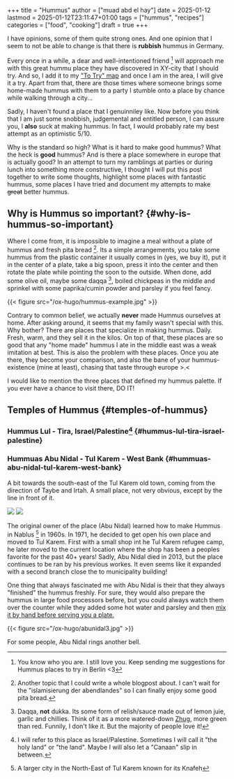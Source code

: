 +++
title = "Hummus"
author = ["muad abd el hay"]
date = 2025-01-12
lastmod = 2025-01-12T23:11:47+01:00
tags = ["hummus", "recipes"]
categories = ["food", "cooking"]
draft = true
+++

I have opinions, some of them quite strong ones. And one opinion that I seem to not be able to change is that there is **rubbish** hummus in Germany.

Every once in a while, a dear and well-intentioned friend&nbsp;[^fn:1] will approach me with this great hummu place they have discovered in XY-city that I should try. And so, I add it to my  ["To Try" map](https://maps.app.goo.gl/snpkXVtkL7U2gJ4Y7) and once I am in the area, I will give it a try. Apart from that, there are those times where someone brings some home-made hummus with them to a party I stumble onto a place by chance while walking through a city...

Sadly, I haven't found a place that I genuinniley like. Now before you think that I am just some snobbish, judgemental and entitled person, I can assure you, I **also** suck at making hummus. In fact, I would probably rate my best attempt as an optimistic 5/10.

Why is the standard so high? What is it hard to make good hummus? What the heck is **good** hummus? And is there a place somewhere in europe that is actually good? In an attempt to turn my ramblings at parties or during lunch into something more constructive, I thought I will put this post together to write some thoughts, highlight some places with fantastic hummus, some places I have tried and document my attempts to make ~~great~~ better hummus.


## Why is Hummus so important? {#why-is-hummus-so-important}

Where I come from, it is impossible to imagine a meal without a plate of hummus and fresh pita bread&nbsp;[^fn:2]. Its a simple arrangements, you take some hummus from the plastic container it usually comes in (yes, we buy it), put it in the center of a plate, take a big spoon, press it into the center and then rotate the plate while pointing the soon to the outside. When done, add some olive oil, maybe some daqqa&nbsp;[^fn:3], boiled chickpeas in the middle and sprinkel with some paprika/cumin powder and parsley if you feel fancy.

{{< figure src="/ox-hugo/hummus-example.jpg" >}}

Contrary to common belief, we actually **never** made Hummus ourselves at home. After asking around, it seems that my family wasn't special with this. Why bother? There are places that specialize in making hummus. Daily. Fresh, warm, and they sell it in the kilos. On top of that, these places are so good that any "home made" hummus I ate in the middle east was a weak imitation at best. This is also the problem with these places. Once you ate there, they become your comparison, and also the bane of your hummus-existence (mine at least), chasing that taste through europe &gt;.&lt;

I would like to mention the three places that defined my hummus palette. If you ever have a chance to visit there, DO IT!


## Temples of Hummus {#temples-of-hummus}


### Hummus Lul - Tira, Israel/Palestine[^fn:4] {#hummus-lul-tira-israel-palestine}


### Hummuas Abu Nidal - Tul Karem - West Bank {#hummuas-abu-nidal-tul-karem-west-bank}

A bit towards the south-east of the Tul Karem old town, coming from the direction of Taybe and Irtah. A small place, not very obvious, except by the line in front of it.

![](/ox-hugo/abunidal-empty.png)
![](/ox-hugo/abunidal-full.png)

The original owner of the place (Abu Nidal) learned how to make Hummus in Nablus&nbsp;[^fn:5] in 1960s. In 1971, he decided to get open his own place and moved to Tul Karem. First with a small shop int he Tul Karem refugee camp, he later moved to the current location where the shop has been a peoples favorite for the past 40+ years! Sadly, Abu Nidal died in 2013, but the place continues to be ran by his previous workes. It even seems like it expanded with a second branch close the to municipality building!

One thing that always fascinated me with Abu Nidal is their that they always "finished" the hummus freshly. For sure, they would also prepare the hummus in large food processors before, but you could always watch them over the counter while they added some hot water and parsley and then [mix it by hand before serving you a plate.](https://www.facebook.com/watch/?v=165894328970621)

{{< figure src="/ox-hugo/abunidal3.jpg" >}}

For some people, Abu Nidal rings another bell.

[^fn:1]: You know who you are. I still love you. Keep sending me suggestions for Hummus places to try in Berlin &lt;3
[^fn:2]: Another topic that I could write a whole blogpost about. I can't wait for the "islamisierung der abendlandes" so I can finally enjoy some good pita bread.
[^fn:3]: Daqqa, **not** dukka. Its some form of relish/sauce made out of lemon juie, garlic and chillies. Think of it as a more watered-down [Zhug](https://de.wikipedia.org/wiki/S-chug_(Sauce)), more green than red. Funnily, I don't like it. But the majority of people love it!
[^fn:4]: I will refer to this place as Israel/Palestine. Sometimes I will call it "the holy land" or "the land". Maybe I will also let a "Canaan" slip in between.
[^fn:5]: A larger city in the North-East of Tul Karem known for its Knafeh
